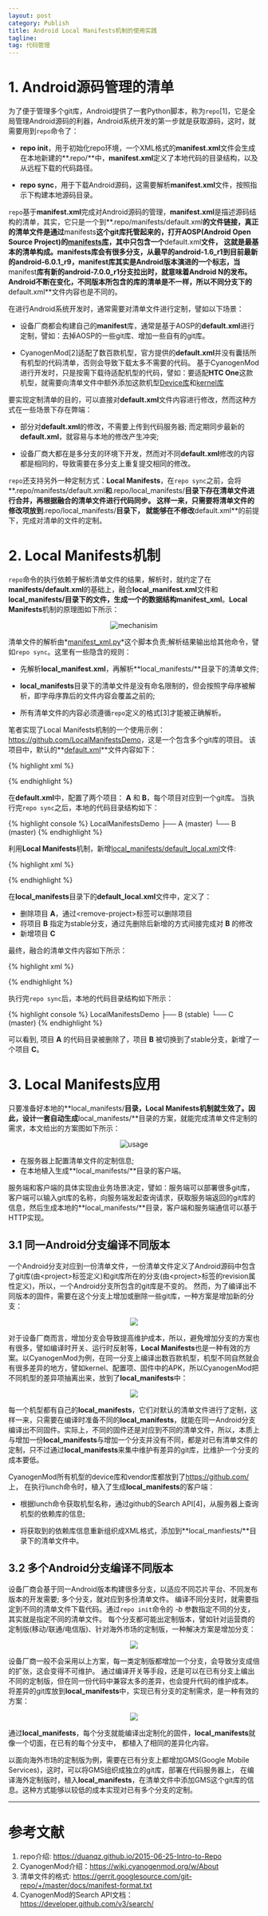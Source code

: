 ```yaml
---
layout: post
category: Publish
title: Android Local Manifests机制的使用实践
tagline:
tag: 代码管理
---
```


# 1. Android源码管理的清单

为了便于管理多个git库，Android提供了一套Python脚本，称为`repo`[1]，它是全局管理Android源码的利器，Android系统开发的第一步就是获取源码，这时，就需要用到`repo`命令了：

- **repo init**，用于初始化repo环境，一个XML格式的**manifest.xml**文件会生成在本地新建的**.repo/**中，**manifest.xml**定义了本地代码的目录结构，以及从远程下载的代码路径。

- **repo sync**，用于下载Android源码，这需要解析**manifest.xml**文件，按照指示下构建本地源码目录。

`repo`基于**manifest.xml**完成对Android源码的管理，**manifest.xml**是描述源码结构的清单，其实，它只是一个到**.repo/manifests/default.xml**的文件链接，真正的清单文件是通过**manifests**这个git库托管起来的，打开AOSP(Android Open Source Project)的[**manifests**库](https://android.googlesource.com/platform/manifest)，其中只包含一个**default.xml**文件，
这就是最基本的清单构成。**manifests**库会有很多分支，从最早的android-1.6_r1到目前最新的android-6.0.1_r9，**manifest**库其实是Android版本演进的一个标志，当**manifest**库有新的android-7.0.0_r1分支拉出时，就意味着Android N的发布。
Android不断在变化，不同版本所包含的库的清单是不一样，所以不同分支下的**default.xml**文件内容也是不同的。

在进行Android系统开发时，通常需要对清单文件进行定制，譬如以下场景：

- 设备厂商都会构建自己的**manifest**库，通常是基于AOSP的**default.xml**进行定制，譬如：去掉AOSP的一些git库、增加一些自有的git库。

- CyanogenMod[2]适配了数百款机型，官方提供的**default.xml**并没有囊括所有机型的代码清单，否则会导致下载太多不需要的代码。
  基于CyanogenMod进行开发时，只是按需下载待适配机型的代码，譬如：要适配**HTC One**这款机型，就需要向清单文件中额外添加这款机型[Device库](https://github.com/cyanogenmod/android_device_htc_m7)和[kernel库](https://github.com/cyanogenmod/android_kernel_htc_msm8960)

要实现定制清单的目的，可以直接对**default.xml**文件内容进行修改，然而这种方式在一些场景下存在弊端：

- 部分对**default.xml**的修改，不需要上传到代码服务器; 而定期同步最新的**default.xml**，就容易与本地的修改产生冲突;

- 设备厂商大都在是多分支的环境下开发，然而对不同**default.xml**修改的内容都是相同的，导致需要在多分支上重复提交相同的修改。

`repo`还支持另外一种定制方式：**Local Manifests**，在`repo sync`之前，会将**.repo/manifests/default.xml**和**.repo/local_manifests/**目录下存在清单文件进行合并，再根据融合的清单文件进行代码同步。
这样一来，只需要将清单文件的修改项放到**.repo/local_manifests/**目录下，
就能够在不修改**default.xml**的前提下，完成对清单的文件的定制。

# 2. Local Manifests机制

`repo`命令的执行依赖于解析清单文件的结果，解析时，就约定了在**manifests/default.xml**的基础上，融合**local_manifest.xml**文件和**local_manifests/**目录下的文件，生成一个的数据结构**manifest_xml**。**Local Manifests**机制的原理图如下所示：

<div align="center"><img src="/assets/images/localmanifests/1-local-manifests-mechanism.png" alt="mechanisim"/></div>

清单文件的解析由*[manifest_xml.py](https://gerrit.googlesource.com/git-repo/+/master/manifest_xml.py)*这个脚本负责;解析结果输出给其他命令，譬如`repo sync`。这里有一些隐含的规则：

- 先解析**local_manifest.xml**，再解析**local_manifests/**目录下的清单文件;

- **local_manifests**目录下的清单文件是没有命名限制的，但会按照字母序被解析，即字母序靠后的文件内容会覆盖之前的;

- 所有清单文件的内容必须遵循`repo`定义的格式[3]才能被正确解析。

笔者实现了Local Manifests机制的一个使用示例：<https://github.com/LocalManifestsDemo>，这是一个包含多个git库的项目。
该项目中，默认的**[default.xml](https://github.com/LocalManifestsDemo/manifests/blob/master/default.xml)**文件内容如下：

{% highlight xml %}
<?xml version="1.0" encoding="UTF-8"?>
<manifest>
  <remote name="origin" fetch=".." />

  <default revision="refs/heads/master" remote="origin" />

  <project path="A" name="LocalManifestsDemo/project-A" />
  <project path="B" name="LocalManifestsDemo/project-B" />
</manifest>
{% endhighlight %}

在**default.xml**中，配置了两个项目： **A** 和 **B**，每个项目对应到一个git库。
当执行完`repo sync`之后，本地的代码目录结构如下：

{% highlight console %}
LocalManifestsDemo
├── A (master)
└── B (master)
{% endhighlight %}


利用**Local Manifests**机制，新增[local_manifests/default_local.xml](https://github.com/LocalManifestsDemo/local_manifests/blob/master/default_local.xml)文件:

{% highlight xml %}
<?xml version="1.0" encoding="UTF-8"?>
<manifest>
  <remove-project name="LocalManifestsDemo/project-A" />
  <remove-project name="LocalManifestsDemo/project-B" />
  <project path="B" name="LocalManifestsDemo/project-B" revision="stable" />
  <project path="C" name="LocalManifestsDemo/project-C" />
</manifest>
{% endhighlight %}

在**local_manifests**目录下的**default_local.xml**文件中，定义了：

- 删除项目 **A**，通过&lt;remove-project&gt;标签可以删除项目
- 将项目 **B** 指定为stable分支，通过先删除后新增的方式间接完成对 **B** 的修改
- 新增项目 **C**

最终，融合的清单文件内容如下所示：

{% highlight xml %}
<?xml version="1.0" encoding="UTF-8"?>
<manifest>
  <remote name="origin" fetch=".." />

  <default revision="refs/heads/master" remote="origin" />

  <project path="B" name="LocalManifestsDemo/project-B" revision="stable" />
  <project path="C" name="LocalManifestsDemo/project-C" />
</manifest>
{% endhighlight %}


执行完`repo sync`后，本地的代码目录结构如下所示：

{% highlight console %}
LocalManifestsDemo
├── B (stable)
└── C (master)
{% endhighlight %}

可以看到, 项目 **A** 的代码目录被删除了，项目 **B** 被切换到了stable分支，新增了一个项目 **C**。

# 3. Local Manifests应用

只要准备好本地的**local_manifests/**目录，**Local Manifests**机制就生效了。因此，设计一套自动生成**local_manifests/**目录的方案，就能完成清单文件定制的需求，本文给出的方案图如下所示：

<div align="center"><img src="/assets/images/localmanifests/2-local-manifests-usage.png" alt="usage"/></div>

- 在服务器上配置清单文件的定制信息;
- 在本地植入生成**local_manifests/**目录的客户端。

服务端和客户端的具体实现由业务场景决定，譬如：服务端可以部署很多git库，客户端可以输入git库的名称，向服务端发起查询请求，获取服务端返回的git库的信息，然后生成本地的**local_manifests/**目录，客户端和服务端通信可以基于HTTP实现。

## 3.1 同一Android分支编译不同版本

一个Android分支对应到一份清单文件，一份清单文件定义了Android源码中包含了git库(由&lt;project&gt;标签定义)和git库所在的分支(由&lt;project&gt;标签的revision属性定义)，所以，一个Android分支所包含的git库是不变的。
然而，为了编译出不同版本的固件，需要在这个分支上增加或删除一些git库，一种方案是增加新的分支：

<div align="center"><img src="/assets/images/localmanifests/3-local-manifests-scene1-plus-branches.png"/></div>

对于设备厂商而言，增加分支会导致提高维护成本，所以，避免增加分支的方案也有很多，譬如编译时开关、运行时反射等，**Local Manifests**也是一种有效的方案。以CyanogenMod为例，在同一分支上编译出数百款机型，机型不同自然就会有很多差异的地方，譬如kernel、配置项、固件中的APK，所以CyanogenMod把不同机型的差异项抽离出来，放到了**local_manifests**中：

<div align="center"><img src="/assets/images/localmanifests/4-local-manifests-scene1-plus-manifests.png"/></div>

每一个机型都有自己的**local_manifests**，它们对默认的清单文件进行了定制，这样一来，只需要在编译时准备不同的**local_manifests**，就能在同一Android分支编译出不同固件。实际上，不同的固件还是对应到不同的清单文件，所以，本质上与增加一份**local_manifests**与增加一个分支并没有不同，都是对已有清单文件的定制，只不过通过**local_manifests**来集中维护有差异的git库，比维护一个分支的成本要低。

CyanogenMod所有机型的device库和vendor库都放到了<https://github.com/>上，
在执行lunch命令时，植入了生成**local_manifests**的客户端：

- 根据lunch命令获取机型名称，通过github的Search API[4]，从服务器上查询机型的依赖库的信息;

- 将获取到的依赖库信息重新组织成XML格式，添加到**local_manfiests/**目录下的清单文件中。

## 3.2 多个Android分支编译不同版本

设备厂商会基于同一Android版本构建很多分支，以适应不同芯片平台、不同发布版本的开发需要; 多个分支，就对应到多份清单文件。
编译不同分支时，就需要指定到不同的清单文件下载代码。通过`repo init`命令的 *-b* 参数指定不同的分支，其实就是指定不同的清单文件。
每个分支都可能出定制版本，譬如针对运营商的定制版(移动/联通/电信版)、针对海外市场的定制版，一种解决方案是增加分支：

<div align="center"><img src="/assets/images/localmanifests/5-local-manifests-scene2-plus-branches.png"/></div>

设备厂商一般不会采用以上方案，每一类定制版都增加一个分支，会导致分支成倍的扩张，这会变得不可维护。
通过编译开关等手段，还是可以在已有分支上编出不同的定制版，但在同一份代码中兼容太多的差异，也会提升代码的维护成本。
将差异的git库放到**local_manifests**中，实现已有分支的定制需求，是一种有效的方案：

<div align="center"><img src="/assets/images/localmanifests/6-local-manifests-scene2-plus-manifests.png"/></div>

通过**local_manifests**，每个分支就能编译出定制化的固件，**local_manifests**就像一个切面，在已有的每个分支中，
都植入了相同的差异化内容。

以面向海外市场的定制版为例，需要在已有分支上都增加GMS(Google Mobile Services)，这时，可以将GMS组织成独立的git库，部署在代码服务器上，
在编译海外定制版时，植入**local_manifests**，在清单文件中添加GMS这个git库的信息。这种方式能够以较低的成本实现对已有多个分支的定制。

---

# 参考文献

1. repo介绍: <https://duanqz.github.io/2015-06-25-Intro-to-Repo>
2. CyanogenMod介绍：<https://wiki.cyanogenmod.org/w/About>
3. 清单文件的格式: <https://gerrit.googlesource.com/git-repo/+/master/docs/manifest-format.txt>
4. CyanogenMod的Search API文档：<https://developer.github.com/v3/search/>
